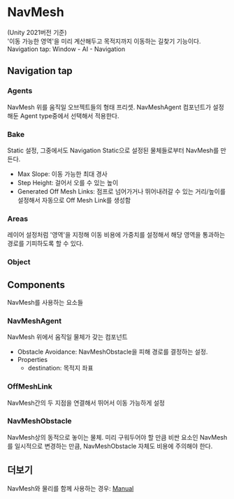# NavMesh

(Unity 2021버전 기준)  
'이동 가능한 영역'을 미리 계산해두고 목적지까지 이동하는 길찾기 기능이다.  
Navigation tap: Window - AI - Navigation

## Navigation tap

### Agents

NavMesh 위를 움직일 오브젝트들의 형태 프리셋. NavMeshAgent 컴포넌트가 설정해둔 Agent type중에서 선택해서 적용한다.

### Bake

Static 설정, 그중에서도 Navigation Static으로 설정된 물체들로부터 NavMesh를 만든다.

* Max Slope: 이동 가능한 최대 경사
* Step Height: 걸어서 오를 수 있는 높이
* Generated Off Mesh Links: 점프로 넘어가거나 뛰어내려갈 수 있는 거리/높이를 설정해서 자동으로 Off Mesh Link를 생성함

### Areas

레이어 설정처럼 '영역'을 지정해 이동 비용에 가중치를 설정해서 해당 영역을 통과하는 경로를 기피하도록 할 수 있다.

### Object

## Components

NavMesh를 사용하는 요소들

### NavMeshAgent

NavMesh 위에서 움직일 물체가 갖는 컴포넌트

* Obstacle Avoidance: NavMeshObstacle을 피해 경로를 결정하는 설정.
* Properties
  * destination: 목적지 좌표

### OffMeshLink

NavMesh간의 두 지점을 연결해서 뛰어서 이동 가능하게 설정

### NavMeshObstacle

NavMesh상의 동적으로 놓이는 물체. 미리 구워두어야 할 만큼 비싼 요소인 NavMesh를 일시적으로 변경하는 만큼, NavMeshObstacle 자체도 비용에 주의해야 한다.

## 더보기

NavMesh와 물리를 함께 사용하는 경우: [Manual](https://docs.unity3d.com/kr/current/Manual/nav-MixingComponents.html)
